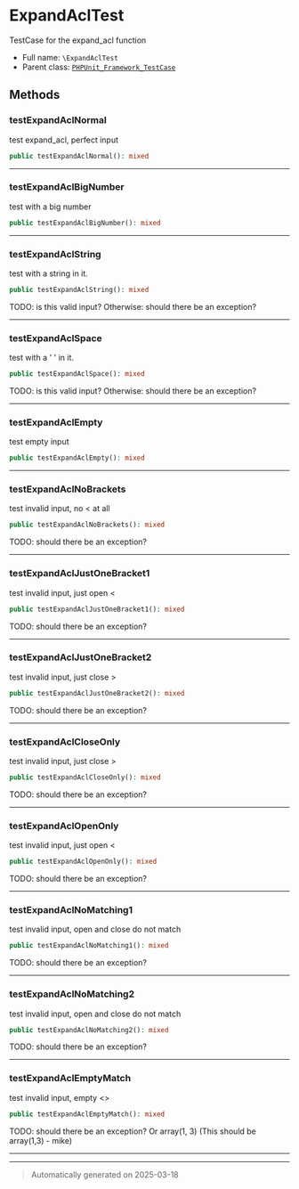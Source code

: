 
# ExpandAclTest

TestCase for the expand_acl function



* Full name: `\ExpandAclTest`
* Parent class: [`PHPUnit_Framework_TestCase`](./PHPUnit_Framework_TestCase.md)




## Methods


### testExpandAclNormal

test expand_acl, perfect input

```php
public testExpandAclNormal(): mixed
```












***

### testExpandAclBigNumber

test with a big number

```php
public testExpandAclBigNumber(): mixed
```












***

### testExpandAclString

test with a string in it.

```php
public testExpandAclString(): mixed
```

TODO: is this valid input? Otherwise: should there be an exception?










***

### testExpandAclSpace

test with a ' ' in it.

```php
public testExpandAclSpace(): mixed
```

TODO: is this valid input? Otherwise: should there be an exception?










***

### testExpandAclEmpty

test empty input

```php
public testExpandAclEmpty(): mixed
```












***

### testExpandAclNoBrackets

test invalid input, no < at all

```php
public testExpandAclNoBrackets(): mixed
```

TODO: should there be an exception?










***

### testExpandAclJustOneBracket1

test invalid input, just open <

```php
public testExpandAclJustOneBracket1(): mixed
```

TODO: should there be an exception?










***

### testExpandAclJustOneBracket2

test invalid input, just close >

```php
public testExpandAclJustOneBracket2(): mixed
```

TODO: should there be an exception?










***

### testExpandAclCloseOnly

test invalid input, just close >

```php
public testExpandAclCloseOnly(): mixed
```

TODO: should there be an exception?










***

### testExpandAclOpenOnly

test invalid input, just open <

```php
public testExpandAclOpenOnly(): mixed
```

TODO: should there be an exception?










***

### testExpandAclNoMatching1

test invalid input, open and close do not match

```php
public testExpandAclNoMatching1(): mixed
```

TODO: should there be an exception?










***

### testExpandAclNoMatching2

test invalid input, open and close do not match

```php
public testExpandAclNoMatching2(): mixed
```

TODO: should there be an exception?










***

### testExpandAclEmptyMatch

test invalid input, empty <>

```php
public testExpandAclEmptyMatch(): mixed
```

TODO: should there be an exception? Or array(1, 3)
(This should be array(1,3) - mike)










***


***
> Automatically generated on 2025-03-18
